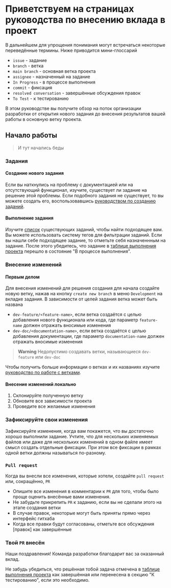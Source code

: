 # Приветствуем на страницах руководства по внесению вклада в проект

В дальнейшем для упрощения понимания могут встречаться некоторые переведённые термины. Ниже приводится мини-глоссарий

- `issue` - задание 
- `branch` - ветка
- `main branch` - основная ветка проекта
- `assignee` - назначенный на задание
- `In Progress` - в процессе выполнения
- `commit` - фиксация
- `resolved conversation` - завершённые обсуждения правок
- `To Test` - к тестированию

В этом руководстве вы получите обзор на поток организации разработки от открытия нового задания до внесения результатов вашей работы в основную ветку проекта.

## Начало работы

> И тут начались беды 

### Задания

#### Создание нового задания

Если вы наткнулись на проблему с документацией или на отсутствующий функционал, изучите, существует ли задание на решение этой проблемы. Если подобного задания не существует, то вы можете создать его, воспользовавшись [руководством по созданию заданий](./docs/ISSUES.ru.md).

#### Выполнение задания

Изучите [список](https://github.com/SourceTil/SourceTil/issues) существующих заданий, чтобы найти подходящее вам. Вы можете использовать систему тегов для фильтрации заданий. Если вы нашли себе подходящее задание, то отметьте себя назначеннным на задание. После этого убедитесь, что задание в [таблице выполнения проекта](https://github.com/orgs/SourceTil/projects/1) перешло в состояние "В процессе выполнения".

### Внесение изменений 

#### Первым делом

Для внесения изменений для решения создания для начала создайте новую ветку, нажав на кнопку `create new branch` в меню `Development` на вкладке задания. В зависимости от целей задания ветка может быть названа
- `dev-feature/<feature-name>`, если ветка создаётся с целью добавления нового функционала или кода, где параметр `feature-name` должен отражать вносимые изменения
- `dev-doc/<documentation-name>`, если ветка создаётся с целью добавления документации, где параметр `documentation-name` должен отражать вносимые изменения

> **Warning**
> Недопустимо создавать ветки, называющиеся `dev-feature` или `dev-doc`

Чтобы получить больше информации о ветках и их названиях изучите [руководство по работе с ветками](./docs/BRANCHES.ru.md).

#### Внесение изменений локально

1. Склонируйте полученную ветку
2. Обновите все зависимости проекта
2. Проведите все желаемые изменения

### Зафиксируйте свои изменения

Зафиксируйте изменения, когда вам покажется, что вы достаточно хорошо выполнили задание. Учтите, что для нескольких изменяемых файлов или даже для нескольких изменений в одном файле имеет смысл создать отдельные фиксации. При этом все фиксации в рамках одной ветки должны называться по-разному.

### `Pull request`

Когда вы внесли все изменения, которые хотели, создайте `pull request` или, сокращённо, `PR`

- Опишите все изменения в комментарии к `PR` для того, чтобы было проще оценить внесённые вами изменения.
- Не забудьте прикрепить `PR` к заданию, если вы не сделали этого на этапе создания ветки
- В случае правок, некоторые могут быть приняты прямо через интерфейс гитхаба
- Когда все правки будут согласованы, отметьте все обсуждения [правок] как завершённые

### Твой `PR` внесён

Наши поздравления! Команда разработки благодарит вас за оказанный вклад. 

Не забудь убедиться, что решённая тобой задача отмечена в [таблице выполнения проекта](https://github.com/orgs/SourceTil/projects/1) как завершённая или перенесена в секцию "К тестированию", если это необходимо.
